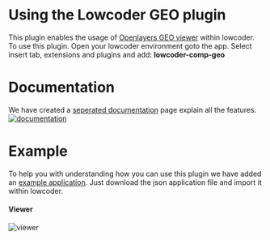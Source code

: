 # Using the Lowcoder GEO plugin
This plugin enables the usage of [Openlayers GEO viewer](https://openlayers.org/) within lowcoder. To use this plugin. Open your lowcoder environment goto the app. Select insert tab, extensions and plugins and add: **lowcoder-comp-geo**

# Documentation
We have created a [seperated documentation](https://sjhoeksma.github.io/lowcoder-comp-geo/) page explain all the features. 
[![documentation](https://github.com/sjhoeksma/lowcoder-comp-geo/blob/dev/images/documentation.png?raw=true)](https://sjhoeksma.github.io/lowcoder-comp-geo/)

# Example
To help you with understanding how you can use this plugin we have added an [example application](https://github.com/sjhoeksma/lowcoder-comp-geo/blob/main/lowcoder-example/lowcoder-comp-geo.json?raw=true). Just download the json application file and import it within lowcoder. 

#### Viewer
![viewer](https://github.com/sjhoeksma/lowcoder-comp-geo/blob/main/images/viewer-example.png?raw=true)